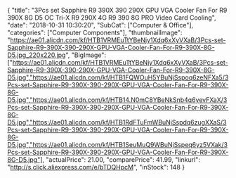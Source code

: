 {
	"title": "3Pcs set Sapphire R9 390X 390 290X GPU VGA Cooler Fan For R9 390X 8G D5 OC Tri-X R9 290X 4G R9 390 8G PRO Video Card Cooling",
	"date": "2018-10-31 10:30:20",
	"SubCat": ["Computer & Office"],
	"categories": ["Computer Components"],
	"thumbnailImage": "https://ae01.alicdn.com/kf/HTB1VRMEuTtYBeNjy1Xdq6xXyVXaB/3Pcs-set-Sapphire-R9-390X-390-290X-GPU-VGA-Cooler-Fan-For-R9-390X-8G-D5.jpg_220x220.jpg",
	"BigImage": ["https://ae01.alicdn.com/kf/HTB1VRMEuTtYBeNjy1Xdq6xXyVXaB/3Pcs-set-Sapphire-R9-390X-390-290X-GPU-VGA-Cooler-Fan-For-R9-390X-8G-D5.jpg","https://ae01.alicdn.com/kf/HTB1FQWOuH5YBuNjSspoq6zeNFXa5/3Pcs-set-Sapphire-R9-390X-390-290X-GPU-VGA-Cooler-Fan-For-R9-390X-8G-D5.jpg","https://ae01.alicdn.com/kf/HTB14.N0mC8YBeNkSnb4q6yevFXaX/3Pcs-set-Sapphire-R9-390X-390-290X-GPU-VGA-Cooler-Fan-For-R9-390X-8G-D5.jpg","https://ae01.alicdn.com/kf/HTB1RdFTuFmWBuNjSspdq6zugXXaS/3Pcs-set-Sapphire-R9-390X-390-290X-GPU-VGA-Cooler-Fan-For-R9-390X-8G-D5.jpg","https://ae01.alicdn.com/kf/HTB1SeuMuQ9WBuNjSspeq6yz5VXak/3Pcs-set-Sapphire-R9-390X-390-290X-GPU-VGA-Cooler-Fan-For-R9-390X-8G-D5.jpg"],
	"actualPrice": 21.00,
	"comparePrice": 41.99,
	"linkurl": "http://s.click.aliexpress.com/e/bTDQHpcM",
	"inStock": 148
}
